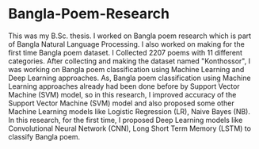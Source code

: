 # Bangla-Poem-Research

This was my B.Sc. thesis. I worked on Bangla poem research which is part of Bangla Natural Language Processing. I also worked on making for the first time Bangla poem dataset. I Collected 2207 poems with 11 different categories. After collecting and making the dataset named "Konthossor", I was working on Bangla poem classification using Machine Learning and Deep Learning approaches. As, Bangla poem classification using Machine Learning approaches already had been done before by Support Vector Machine (SVM) model, so in this research, I improved accuracy of the Support Vector Machine (SVM) model and also proposed some other Machine Learning models like Logistic Regression (LR), Naive Bayes (NB). In this research, for the first time, I proposed Deep Learning models like Convolutional Neural Network (CNN), Long Short Term Memory (LSTM) to classify Bangla poem.
